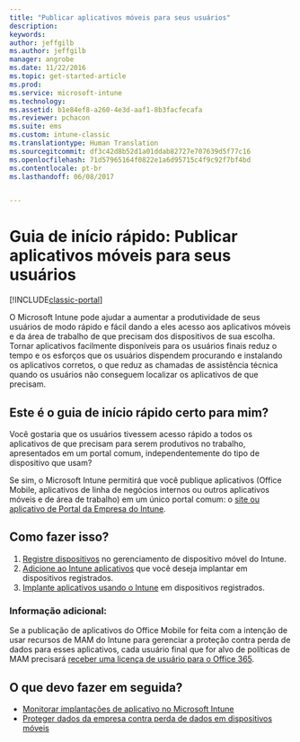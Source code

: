 ```yaml
---
title: "Publicar aplicativos móveis para seus usuários"
description: 
keywords: 
author: jeffgilb
ms.author: jeffgilb
manager: angrobe
ms.date: 11/22/2016
ms.topic: get-started-article
ms.prod: 
ms.service: microsoft-intune
ms.technology: 
ms.assetid: b1e84ef8-a260-4e3d-aaf1-8b3facfecafa
ms.reviewer: pchacon
ms.suite: ems
ms.custom: intune-classic
ms.translationtype: Human Translation
ms.sourcegitcommit: df3c42d8b52d1a01ddab82727e707639d5f77c16
ms.openlocfilehash: 71d57965164f0822e1a6d95715c4f9c92f7bf4bd
ms.contentlocale: pt-br
ms.lasthandoff: 06/08/2017


---
```


# <a name="quick-start-guide-publish-mobile-apps-to-your-users"></a>Guia de início rápido: Publicar aplicativos móveis para seus usuários

[!INCLUDE[classic-portal](../includes/classic-portal.md)]

O Microsoft Intune pode ajudar a aumentar a produtividade de seus usuários de modo rápido e fácil dando a eles acesso aos aplicativos móveis e da área de trabalho de que precisam dos dispositivos de sua escolha. Tornar aplicativos facilmente disponíveis para os usuários finais reduz o tempo e os esforços que os usuários dispendem procurando e instalando os aplicativos corretos, o que reduz as chamadas de assistência técnica quando os usuários não conseguem localizar os aplicativos de que precisam.   

## <a name="is-this-quick-start-guide-right-for-me"></a>Este é o guia de início rápido certo para mim?
Você gostaria que os usuários tivessem acesso rápido a todos os aplicativos de que precisam para serem produtivos no trabalho, apresentados em um portal comum, independentemente do tipo de dispositivo que usam?

Se sim, o Microsoft Intune permitirá que você publique aplicativos (Office Mobile, aplicativos de linha de negócios internos ou outros aplicativos móveis e de área de trabalho) em um único portal comum: o [site ou aplicativo de Portal da Empresa do Intune](/intune-user-help/company-portal-frequently-asked-questions).

## <a name="how-do-i-do-it"></a>Como fazer isso?
1.  [Registre dispositivos](/intune-classic/deploy-use/enroll-devices-in-microsoft-intune) no gerenciamento de dispositivo móvel do Intune.
2.  [Adicione ao Intune aplicativos](/intune-classic/deploy-use/add-apps-for-mobile-devices-in-microsoft-intune) que você deseja implantar em dispositivos registrados.
3.  [Implante aplicativos usando o Intune](/intune-classic/deploy-use/deploy-apps) em dispositivos registrados.

### <a name="additional-information"></a>Informação adicional:
Se a publicação de aplicativos do Office Mobile for feita com a intenção de usar recursos de MAM do Intune para gerenciar a proteção contra perda de dados para esses aplicativos, cada usuário final que for alvo de políticas de MAM precisará [receber uma licença de usuário para o Office 365](https://support.office.com/article/Assign-or-remove-licenses-for-Office-365-for-business-997596b5-4173-4627-b915-36abac6786dc).

## <a name="what-should-i-do-next"></a>O que devo fazer em seguida?
- [Monitorar implantações de aplicativo no Microsoft Intune](/intune-classic/deploy-use/monitor-apps-in-microsoft-intune)
- [Proteger dados da empresa contra perda de dados em dispositivos móveis](/intune-classic/deploy-use/protect-app-data-using-mobile-app-management-policies-with-microsoft-intune)

